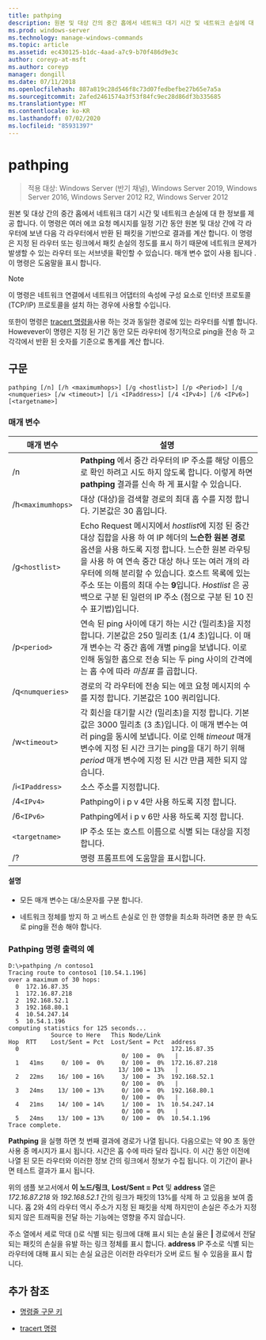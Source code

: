 ```yaml
---
title: pathping
description: 원본 및 대상 간의 중간 홉에서 네트워크 대기 시간 및 네트워크 손실에 대 한 정보를 가져오는 pathping 명령에 대 한 참조 문서입니다.
ms.prod: windows-server
ms.technology: manage-windows-commands
ms.topic: article
ms.assetid: ec430125-b1dc-4aad-a7c9-b70f486d9e3c
author: coreyp-at-msft
ms.author: coreyp
manager: dongill
ms.date: 07/11/2018
ms.openlocfilehash: 887a819c28d546f8c73d07fedbefbe27b65e7a5a
ms.sourcegitcommit: 2afed2461574a3f53f84fc9ec28d86df3b335685
ms.translationtype: MT
ms.contentlocale: ko-KR
ms.lasthandoff: 07/02/2020
ms.locfileid: "85931397"
---
```

# <a name="pathping"></a>pathping

> 적용 대상: Windows Server (반기 채널), Windows Server 2019, Windows Server 2016, Windows Server 2012 R2, Windows Server 2012

원본 및 대상 간의 중간 홉에서 네트워크 대기 시간 및 네트워크 손실에 대 한 정보를 제공 합니다. 이 명령은 여러 에코 요청 메시지를 일정 기간 동안 원본 및 대상 간에 각 라우터에 보낸 다음 각 라우터에서 반환 된 패킷을 기반으로 결과를 계산 합니다. 이 명령은 지정 된 라우터 또는 링크에서 패킷 손실의 정도를 표시 하기 때문에 네트워크 문제가 발생할 수 있는 라우터 또는 서브넷을 확인할 수 있습니다. 매개 변수 없이 사용 됩니다 .이 명령은 도움말을 표시 합니다.

> [!NOTE]
> 이 명령은 네트워크 연결에서 네트워크 어댑터의 속성에 구성 요소로 인터넷 프로토콜 (TCP/IP) 프로토콜을 설치 하는 경우에 사용할 수입니다.
>
> 또한이 명령은 [tracert 명령을](tracert.md)사용 하는 것과 동일한 경로에 있는 라우터를 식별 합니다. Howevever이 명령은 지정 된 기간 동안 모든 라우터에 정기적으로 ping을 전송 하 고 각각에서 반환 된 숫자를 기준으로 통계를 계산 합니다.

## <a name="syntax"></a>구문

```
pathping [/n] [/h <maximumhops>] [/g <hostlist>] [/p <Period>] [/q <numqueries> [/w <timeout>] [/i <IPaddress>] [/4 <IPv4>] [/6 <IPv6>][<targetname>]
```

### <a name="parameters"></a>매개 변수

| 매개 변수 | 설명 |
|--|--|
| /n | **Pathping** 에서 중간 라우터의 IP 주소를 해당 이름으로 확인 하려고 시도 하지 않도록 합니다. 이렇게 하면 **pathping** 결과를 신속 하 게 표시할 수 있습니다. |
| /h`<maximumhops>` | 대상 (대상)을 검색할 경로의 최대 홉 수를 지정 합니다. 기본값은 30 홉입니다. |
| /g`<hostlist>` | Echo Request 메시지에서 *hostlist*에 지정 된 중간 대상 집합을 사용 하 여 IP 헤더의 **느슨한 원본 경로** 옵션을 사용 하도록 지정 합니다. 느슨한 원본 라우팅을 사용 하 여 연속 중간 대상 하나 또는 여러 개의 라우터에 의해 분리할 수 있습니다. 호스트 목록에 있는 주소 또는 이름의 최대 수는 **9**입니다. *Hostlist* 은 공백으로 구분 된 일련의 IP 주소 (점으로 구분 된 10 진수 표기법)입니다. |
| /p`<period>` | 연속 된 ping 사이에 대기 하는 시간 (밀리초)을 지정 합니다. 기본값은 250 밀리초 (1/4 초)입니다. 이 매개 변수는 각 중간 홉에 개별 ping을 보냅니다. 이로 인해 동일한 홉으로 전송 되는 두 ping 사이의 간격에는 홉 수에 따라 *마침표* 를 곱합니다. |
| /q`<numqueries>` | 경로의 각 라우터에 전송 되는 에코 요청 메시지의 수를 지정 합니다. 기본값은 100 쿼리입니다. |
| /w`<timeout>` | 각 회신을 대기할 시간 (밀리초)을 지정 합니다. 기본값은 3000 밀리초 (3 초)입니다. 이 매개 변수는 여러 ping을 동시에 보냅니다. 이로 인해 *timeout* 매개 변수에 지정 된 시간 크기는 ping을 대기 하기 위해 *period* 매개 변수에 지정 된 시간 만큼 제한 되지 않습니다. |
| /i`<IPaddress>` | 소스 주소를 지정합니다. |
| /4`<IPv4>` | Pathping이 i p v 4만 사용 하도록 지정 합니다. |
| /6`<IPv6>` | Pathping에서 i p v 6만 사용 하도록 지정 합니다. |
| `<targetname>` | IP 주소 또는 호스트 이름으로 식별 되는 대상을 지정 합니다. |
| /? | 명령 프롬프트에 도움말을 표시합니다. |

#### <a name="remarks"></a>설명

- 모든 매개 변수는 대/소문자를 구분 합니다.

- 네트워크 정체를 방지 하 고 버스트 손실로 인 한 영향을 최소화 하려면 충분 한 속도로 ping을 전송 해야 합니다.

### <a name="example-of-the-pathping-command-output"></a>Pathping 명령 출력의 예

```
D:\>pathping /n contoso1
Tracing route to contoso1 [10.54.1.196]
over a maximum of 30 hops:
  0  172.16.87.35
  1  172.16.87.218
  2  192.168.52.1
  3  192.168.80.1
  4  10.54.247.14
  5  10.54.1.196
computing statistics for 125 seconds...
            Source to Here   This Node/Link
Hop  RTT    Lost/Sent = Pct  Lost/Sent = Pct  address
  0                                           172.16.87.35
                                0/ 100 =  0%   |
  1   41ms     0/ 100 =  0%     0/ 100 =  0%  172.16.87.218
                               13/ 100 = 13%   |
  2   22ms    16/ 100 = 16%     3/ 100 =  3%  192.168.52.1
                                0/ 100 =  0%   |
  3   24ms    13/ 100 = 13%     0/ 100 =  0%  192.168.80.1
                                0/ 100 =  0%   |
  4   21ms    14/ 100 = 14%     1/ 100 =  1%  10.54.247.14
                                0/ 100 =  0%   |
  5   24ms    13/ 100 = 13%     0/ 100 =  0%  10.54.1.196
Trace complete.
```

**Pathping** 을 실행 하면 첫 번째 결과에 경로가 나열 됩니다. 다음으로는 약 90 초 동안 사용 중 메시지가 표시 됩니다. 시간은 홉 수에 따라 달라 집니다. 이 시간 동안 이전에 나열 된 모든 라우터와 이러한 정보 간의 링크에서 정보가 수집 됩니다. 이 기간이 끝나면 테스트 결과가 표시 됩니다.

위의 샘플 보고서에서 **이 노드/링크**, **Lost/Sent = Pct** 및 **address** 열은 *172.16.87.218* 와 *192.168.52.1* 간의 링크가 패킷의 13%를 삭제 하 고 있음을 보여 줍니다. 홉 2와 4의 라우터 역시 주소가 지정 된 패킷을 삭제 하지만이 손실은 주소가 지정 되지 않은 트래픽을 전달 하는 기능에는 영향을 주지 않습니다.

주소 열에서 세로 막대 ()로 식별 되는 링크에 대해 표시 되는 손실 율은 **|** 경로에서 전달 되는 패킷의 손실을 유발 하는 링크 정체를 표시 합니다. **address** IP 주소로 식별 되는 라우터에 대해 표시 되는 손실 요금은 이러한 라우터가 오버 로드 될 수 있음을 표시 합니다.

## <a name="additional-references"></a>추가 참조

- [명령줄 구문 키](command-line-syntax-key.md)

- [tracert 명령](tracert.md)

